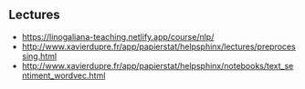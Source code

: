 ## Lectures

- https://linogaliana-teaching.netlify.app/course/nlp/
- http://www.xavierdupre.fr/app/papierstat/helpsphinx/lectures/preprocessing.html
- http://www.xavierdupre.fr/app/papierstat/helpsphinx/notebooks/text_sentiment_wordvec.html
